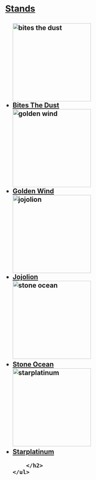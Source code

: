 <!DOCTYPE html>
<html lang="en">

<head>
    <meta charset="UTF-8">
    <meta name="viewport" content="width=device-width, initial-scale=1.0">
    <title>Images of Stands</title>
</head>

<body>
    <h1><b><u>Stands</u></b></h1>
    <ul>
        <h2> <img height="250px" src="img.png" alt="bites the dust"><br>
            <li><u><a target="_blank" href="https://jojowiki.com/Bites_the_Dust">Bites The Dust</a></u></br> </li>
            <img height="250px" src="goldenwind.jpg" alt="golden wind">
            <li><u> <a target="_blank" href="https://jojowiki.com/Golden Wind">Golden Wind</a> </u></li>
            <img height="250px" src="image.png" alt="jojolion"><br>
            <li><u><a target="_blank" href="https://jojowiki.com/Jojolion">Jojolion </a></u></br>
                <img height="250px" src="stoneocean.jpg" alt="stone ocean"><br>
            <li><u><a target="_blank" href="https://jojowiki.com/Stone Ocean">Stone Ocean</a> </u></br>
                <img height="250px" src="starplatinum.jpg" alt="starplatinum"><br>
            <li><u><a target="_blank" href="https://jojowiki.com/Star Platinum">Starplatinum </a></u></br>

        </h2>
    </ul>
</body>

</html>
